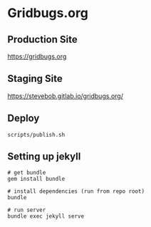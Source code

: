 # Gridbugs.org

## Production Site

https://gridbugs.org

## Staging Site

https://stevebob.gitlab.io/gridbugs.org/

## Deploy

```
scripts/publish.sh
```

## Setting up jekyll

```
# get bundle
gem install bundle

# install dependencies (run from repo root)
bundle

# run server
bundle exec jekyll serve
```
